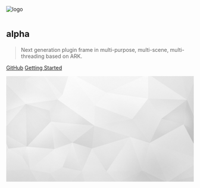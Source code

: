 ![logo](../_images/arknx_logo.svg '::size=300x115')

# <small>alpha</small>

> Next generation plugin frame in multi-purpose, multi-scene, multi-threading based on ARK.

[GitHub](https://github.com/QuadHex/ArkNX)
[Getting Started](#ArkNX)

<!-- background image -->
![background](../_images/bg.jpg)
